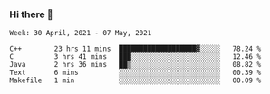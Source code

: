 ### Hi there 👋
<!--START_SECTION:waka-->
```text
Week: 30 April, 2021 - 07 May, 2021

C++        23 hrs 11 mins  ███████████████████▓░░░░░   78.24 % 
C          3 hrs 41 mins   ███░░░░░░░░░░░░░░░░░░░░░░   12.46 % 
Java       2 hrs 36 mins   ██▒░░░░░░░░░░░░░░░░░░░░░░   08.82 % 
Text       6 mins          ░░░░░░░░░░░░░░░░░░░░░░░░░   00.39 % 
Makefile   1 min           ░░░░░░░░░░░░░░░░░░░░░░░░░   00.09 % 
```
<!--END_SECTION:waka-->

<p align="center"> </p>


<!--
**thallard/thallard** is a ✨ _special_ ✨ repository because its `README.md` (this file) appears on your GitHub profile.

Here are some ideas to get you started:

- 🔭 I’m currently working on ...
- 🌱 I’m currently learning ...
- 👯 I’m looking to collaborate on ...
- 🤔 I’m looking for help with ...
- 💬 Ask me about ...
- 📫 How to reach me: ...
- 😄 Pronouns: ...
- ⚡ Fun fact: ...
-->
